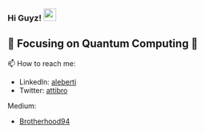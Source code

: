 ### Hi Guyz! <img src="https://media.giphy.com/media/hvRJCLFzcasrR4ia7z/giphy.gif" width="25px">

## 🔭 Focusing on Quantum Computing 🔭

📫 How to reach me:
  - LinkedIn: [aleberti](linkedin.com/in/aleberti)
  - Twitter: [attibro](twitter.com/Attibro)

Medium:
  - [Brotherhood94](medium.com/@Brotherhood94)

<!--
**Brotherhood94/Brotherhood94** is a ✨ _special_ ✨ repository because its `README.md` (this file) appears on your GitHub profile.

Here are some ideas to get you started:

- 🔭 I’m currently working on ...
- 🌱 I’m currently learning ...
- 👯 I’m looking to collaborate on ...
- 🤔 I’m looking for help with ...
- 💬 Ask me about ...
- 📫 How to reach me: ...
- 😄 Pronouns: ...
- ⚡ Fun fact: ...
-->
